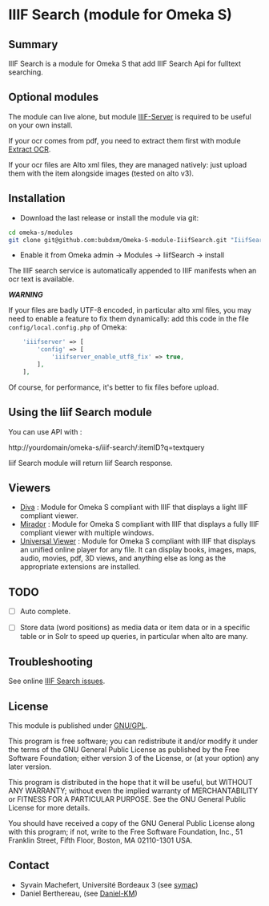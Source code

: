 IIIF Search (module for Omeka S)
================================


Summary
-----------

IIIF Search is a module for Omeka S that add IIIF Search Api for fulltext searching.


Optional modules
----------------

The module can live alone, but module [IIIF-Server](https://github.com/bubdxm/Omeka-S-module-IiifServer) is required to be useful on your own install.

If your ocr comes from pdf, you need to extract them first with module [Extract OCR](https://github.com/bubdxm/Omeka-S-module-ExtractOcr).

If your ocr files are Alto xml files, they are managed natively: just upload them with the item alongside images (tested on alto v3).


Installation
------------

- Download the last release or install the module via git:

```sh
cd omeka-s/modules
git clone git@github.com:bubdxm/Omeka-S-module-IiifSearch.git "IiifSearch"
```

- Enable it from Omeka admin → Modules → IiifSearch -> install

The IIIF search service is automatically appended to IIIF manifests when an ocr text is available.

***WARNING***

If your files are badly UTF-8 encoded, in particular alto xml files, you may need to enable a feature to fix them dynamically: add this code in the file `config/local.config.php` of Omeka:

```php
    'iiifserver' => [
        'config' => [
            'iiifserver_enable_utf8_fix' => true,
        ],
    ],
```

Of course, for performance, it's better to fix files before upload.


Using the Iiif Search module
---------------------------

You can use API with :

http://yourdomain/omeka-s/iiif-search/:itemID?q=textquery

Iiif Search module will return Iiif Search response.


Viewers
-------

- [Diva](https://gitlab.com/Daniel-KM/Omeka-S-module-Diva) : Module for Omeka S compliant with IIIF that displays a light IIIF compliant viewer.
- [Mirador](https://gitlab.com/Daniel-KM/Omeka-S-module-Mirador) : Module for Omeka S compliant with IIIF that displays a fully IIIF compliant viewer with multiple windows.
- [Universal Viewer](https://gitlab.com/Daniel-KM/Omeka-S-module-UniversalViewer) : Module for Omeka S compliant with IIIF that displays an unified online player for any file. It can display books, images, maps, audio, movies, pdf, 3D views, and anything else as long as the appropriate extensions are installed.


TODO
----

- [ ] Auto complete.
- [ ] Store data (word positions) as media data or item data or in a specific table or in Solr to speed up queries, in particular when alto are many.


Troubleshooting
---------------

See online [IIIF Search issues](https://github.com/bubdxm/Omeka-S-module-IiifSearch/issues).


License
-------

This module is published under [GNU/GPL](https://www.gnu.org/licenses/gpl-3.0.html).

This program is free software; you can redistribute it and/or modify it under
the terms of the GNU General Public License as published by the Free Software
Foundation; either version 3 of the License, or (at your option) any later
version.

This program is distributed in the hope that it will be useful, but WITHOUT
ANY WARRANTY; without even the implied warranty of MERCHANTABILITY or FITNESS
FOR A PARTICULAR PURPOSE. See the GNU General Public License for more
details.

You should have received a copy of the GNU General Public License along with
this program; if not, write to the Free Software Foundation, Inc.,
51 Franklin Street, Fifth Floor, Boston, MA 02110-1301 USA.


Contact
-------

* Syvain Machefert, Université Bordeaux 3 (see [symac](https://github.com/symac))
* Daniel Berthereau, (see [Daniel-KM](https://gitlab.com/Daniel-KM))
